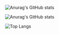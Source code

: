 ![Anurag's GitHub stats](https://github-readme-stats.vercel.app/api?username=jc-juarez&hide=contribs,prs,issues)

![Anurag's GitHub stats](https://github-readme-stats.vercel.app/api?username=jc-juarez&show_icons=true&theme=tokyonight&hide=contribs,prs,issues)

![Top Langs](https://github-readme-stats.vercel.app/api/top-langs/?username=jc-juarez&exclude_repo=dynamocharlotte_ide,dynamocharlotte_compiler,embedded_quick6,embedded_systems_quick_exp_5,computer_interfaces_5,computer_interfaces_practice5,computer_interfaces_4,computer_interfaces_practice3,computer_interfaces&layout=compact&theme=tokyonight)

